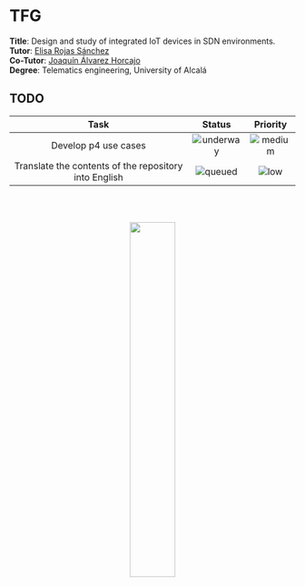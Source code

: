 # TFG



**Title**: Design and study of integrated IoT devices in SDN environments. <br>
**Tutor**: [Elisa Rojas Sánchez](https://scholar.google.es/citations?user=Dgn0ShwAAAAJ&hl=es) <br>
**Co-Tutor**: [Joaquín Álvarez Horcajo](https://scholar.google.es/citations?user=lgzciJ8AAAAJ) <br>
**Degree**: Telematics engineering, University of Alcalá <br>



## TODO

<div align="center">

|      **Task**     |     **Status**    | **Priority** |
|:-------------:|:-------------:|:-------------:|
| Develop p4 use cases | ![underway](https://img.shields.io/badge/-underway-brightgreen) | ![medium](https://img.shields.io/badge/-medium-lightgrey) |
| Translate the contents of the repository into English | ![queued](https://img.shields.io/badge/-queued-orange) | ![low](https://img.shields.io/badge/-low-blue) |


</div>

<br>
<br>

<p align="center">
  <img src="https://i.imgur.com/Huxw46w.png" width="40%"/>
</p>


